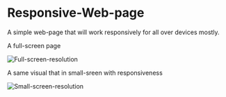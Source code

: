 # Responsive-Web-page

A simple web-page that will work responsively for all over devices mostly.

A full-screen page 

![Full-screen-resolution](https://github.com/GURUPRASATH-DEVELOPER/Responsive-Web-page/assets/138384576/eb69140f-d0f7-4238-a08b-d32403131121)


A same visual that in small-sreen with responsiveness

![Small-screen-resolution](https://github.com/GURUPRASATH-DEVELOPER/Responsive-Web-page/assets/138384576/6378310e-3068-4483-b201-c29129881ee5)
